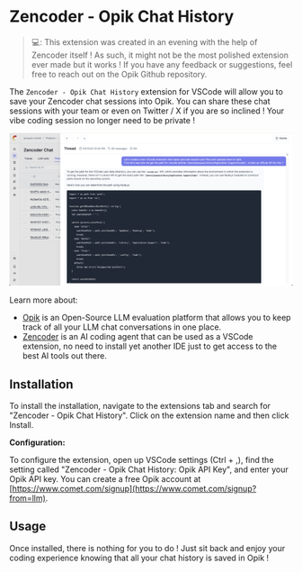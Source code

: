 # Zencoder - Opik Chat History

> 💻: This extension was created in an evening with the help of Zencoder itself ! As such, it might not be the most polished extension ever made but it works ! If you have any feedback or suggestions, feel free to reach out on the Opik Github repository.

The `Zencoder - Opik Chat History` extension for VSCode will allow you to save your Zencoder chat sessions into Opik. You can share these chat sessions with your team or even on Twitter / X if you are so inclined ! Your vibe coding session no longer need to be private !

![Screenshot of Opik dashboard](./readme_image.png)

Learn more about:
- [Opik](https://github.com/comet-ml/opik) is an Open-Source LLM evaluation platform that allows you to keep track of all your LLM chat conversations in one place.
- [Zencoder](https://zencoder.ai/) is an AI coding agent that can be used as a VSCode extension, no need to install yet another IDE just to get access to the best AI tools out there.

## Installation

To install the installation, navigate to the extensions tab and search for "Zencoder - Opik Chat History". Click on the extension name and then click Install.

**Configuration:**

To configure the extension, open up VSCode settings (Ctrl + ,), find the setting called "Zencoder - Opik Chat History: Opik API Key", and enter your Opik API key. You can create a free Opik account at [https://www.comet.com/signup](https://www.comet.com/signup?from=llm).

## Usage

Once installed, there is nothing for you to do ! Just sit back and enjoy your coding experience knowing that all your chat history is saved in Opik !

